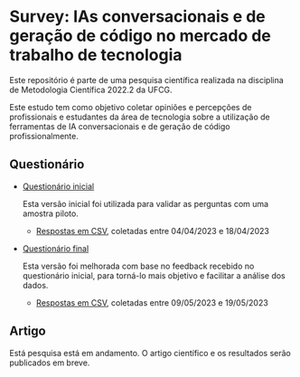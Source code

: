 # Survey: IAs conversacionais e de geração de código no mercado de trabalho de tecnologia

Este repositório é parte de uma pesquisa científica realizada na disciplina de Metodologia Científica 2022.2 da UFCG.

Este estudo tem como objetivo coletar opiniões e percepções de profissionais e estudantes da área de tecnologia sobre a utilização de ferramentas de IA conversacionais e de geração de código profissionalmente.

## Questionário

- [Questionário inicial](https://drive.google.com/file/d/1Hmzddqdt8X7wz8zfJOrqdUCmTFYAdWgr/view?usp=sharing)

  Esta versão inicial foi utilizada para validar as perguntas com uma amostra piloto.

  - [Respostas em CSV](./questionario-inicial/respostas.csv), coletadas entre 04/04/2023 e 18/04/2023

- [Questionário final](https://drive.google.com/file/d/1mV9bBaWcPZvwSm6W92adP81Am7ycxJPi/view?usp=sharing)

  Esta versão foi melhorada com base no feedback recebido no questionário inicial, para torná-lo mais objetivo e facilitar a análise dos dados.
  - [Respostas em CSV](./questionario-final/respostas.csv), coletadas entre 09/05/2023 e 19/05/2023

## Artigo

Está pesquisa está em andamento. O artigo científico e os resultados serão publicados em breve.
